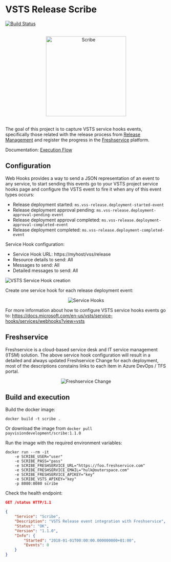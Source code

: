 # VSTS Release Scribe

[![Build Status](https://travis-ci.org/payvision-development/scribe.svg?branch=master)](https://travis-ci.org/payvision-development/scribe)

<p align="center">
  <br>
  <img src="https://raw.githubusercontent.com/payvision-development/scribe/master/img/scribe.png" alt="Scribe" width="250">
  <br><br>
</p>

The goal of this project is to capture VSTS service hooks events, specifically those related with the release process from [Release Management](https://docs.microsoft.com/en-us/azure/devops/pipelines/release/what-is-release-management?view=vsts) and register the progress in the [Freshservice](https://freshservice.com) platform.

Documentation: [Execution Flow](https://github.com/payvision-development/scribe/wiki/Execution-Flow)

## Configuration

Web Hooks provides a way to send a JSON representation of an event to any service, to start sending this events go to your VSTS project service hooks page and configure the VSTS event to fire it when any of this event types occurs:

- Release deployment started: `ms.vss-release.deployment-started-event`
- Release deployment approval pending: `ms.vss-release.deployment-approval-pending-event`
- Release deployment approval completed: `ms.vss-release.deployment-approval-completed-event`
- Release deployment completed: `ms.vss-release.deployment-completed-event`

Service Hook configuration:

- Service Hook URL: https://myhost/vss/release  
- Resource details to send: All 
- Messages to send: All 
- Detailed messages to send: All 

![VSTS Service Hook creation](https://raw.githubusercontent.com/payvision-development/scribe/master/img/service-hook-configuration.gif)

Create one service hook for each release deployment event:

<p align="center">
  <img src="https://raw.githubusercontent.com/payvision-development/scribe/master/img/service-hooks.png" alt="Service Hooks">
  <br>
</p>

For more information about how to configure VSTS service hooks events go to: https://docs.microsoft.com/en-us/vsts/service-hooks/services/webhooks?view=vsts

## Freshservice

Freshservice is a cloud-based service desk and IT service management (ITSM) solution. The above service hook configuration will result in a detailed and always updated Freshservice Change for each deployment, most of the descriptions constains links to each item in Azure DevOps / TFS portal.

<p align="center">
  <img src="https://raw.githubusercontent.com/payvision-development/scribe/master/img/freshservice-change.png" alt="Freshservice Change">
  <br>
</p>

## Build and execution

Build the docker image:

    docker build -t scribe .

Or download the image from  `docker pull payvisiondevelopment/scribe:1.1.0`

Run the image with the required environment variables:

```shell
docker run --rm -it 
    -e SCRIBE_USER="user"
    -e SCRIBE_PASS="pass"
    -e SCRIBE_FRESHSERVICE_URL="https://foo.freshservice.com"
    -e SCRIBE_FRESHSERVICE_EMAIL="hulk@outerspace.com"
    -e SCRIBE_FRESHSERVICE_APIKEY="key"
    -e SCRIBE_VSTS_APIKEY="key"
    -p 8080:8080 scribe
```

Check the health endpoint:

```json
GET /status HTTP/1.1

{
    "Service": "Scribe",
    "Description": "VSTS Release event integration with Freshservice",
    "Status": "OK",
    "Version": "1.1.0",
    "Info": {
        "Started": "2018-01-01T00:00:00.000000000+01:00",
        "Events": 0
    }
}
```